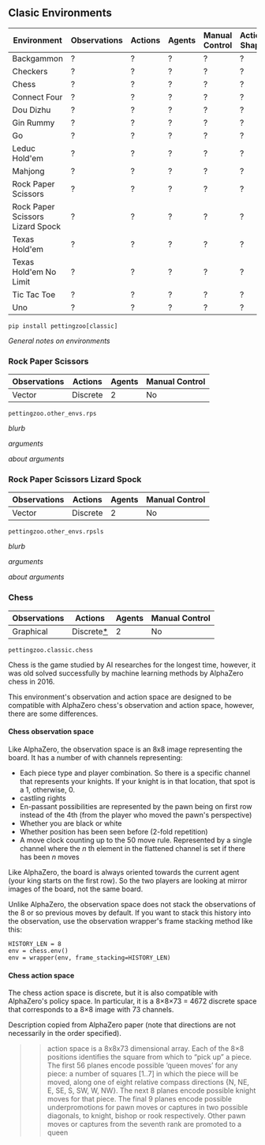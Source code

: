 ## Clasic Environments

| Environment                      | Observations | Actions | Agents | Manual Control | Action Shape | Action Values | Observation Shape | Observation Values | Num States |
|----------------------------------|--------------|---------|--------|----------------|--------------|---------------|-------------------|--------------------|------------|
| Backgammon                       | ?            | ?       | ?      | ?              | ?            | ?             | ?                 | ?                  | ?          |
| Checkers                         | ?            | ?       | ?      | ?              | ?            | ?             | ?                 | ?                  | ?          |
| Chess                            | ?            | ?       | ?      | ?              | ?            | ?             | ?                 | ?                  | ?          |
| Connect Four                     | ?            | ?       | ?      | ?              | ?            | ?             | ?                 | ?                  | ?          |
| Dou Dizhu                        | ?            | ?       | ?      | ?              | ?            | ?             | ?                 | ?                  | ?          |
| Gin Rummy                        | ?            | ?       | ?      | ?              | ?            | ?             | ?                 | ?                  | ?          |
| Go                               | ?            | ?       | ?      | ?              | ?            | ?             | ?                 | ?                  | ?          |
| Leduc Hold'em                    | ?            | ?       | ?      | ?              | ?            | ?             | ?                 | ?                  | ?          |
| Mahjong                          | ?            | ?       | ?      | ?              | ?            | ?             | ?                 | ?                  | ?          |
| Rock Paper Scissors              | ?            | ?       | ?      | ?              | ?            | ?             | ?                 | ?                  | ?          |
| Rock Paper Scissors Lizard Spock | ?            | ?       | ?      | ?              | ?            | ?             | ?                 | ?                  | ?          |
| Texas Hold'em                    | ?            | ?       | ?      | ?              | ?            | ?             | ?                 | ?                  | ?          |
| Texas Hold'em No Limit           | ?            | ?       | ?      | ?              | ?            | ?             | ?                 | ?                  | ?          |
| Tic Tac Toe                      | ?            | ?       | ?      | ?              | ?            | ?             | ?                 | ?                  | ?          |
| Uno                              | ?            | ?       | ?      | ?              | ?            | ?             | ?                 | ?                  | ?          |

`pip install pettingzoo[classic]`

*General notes on environments*

### Rock Paper Scissors

| Observations | Actions    | Agents | Manual Control |
|--------------|------------|--------|----------------|
| Vector            | Discrete |   2    | No             |

`pettingzoo.other_envs.rps`

*blurb*

*arguments*

*about arguments*


### Rock Paper Scissors Lizard Spock

| Observations | Actions    | Agents | Manual Control |
|--------------|------------|--------|----------------|
|  Vector      | Discrete   | 2 | No             |

`pettingzoo.other_envs.rpsls`

*blurb*

*arguments*

*about arguments*

### Chess

| Observations | Actions    | Agents | Manual Control |
|--------------|------------|--------|----------------|
|  Graphical      | Discrete[*](#chess-action-space)   | 2 | No             |

`pettingzoo.classic.chess`

Chess is the game studied by AI researches for the longest time, however, it was old solved successfully by machine learning methods by AlphaZero chess in 2016.

This environment's observation and action space are designed to be compatible with AlphaZero chess's observation and action space, however, there are some differences.

#### Chess observation space

Like AlphaZero, the observation space is an 8x8 image representing the board. It has a number of with channels representing:

* Each piece type and player combination. So there is a specific channel that represents your knights. If your knight is in that location, that spot is a 1, otherwise, 0.
* castling rights
* En-passant possibilities are represented by the pawn being on first row instead of the 4th (from the player who moved the pawn's perspective)
* Whether you are black or white
* Whether position has been seen before (2-fold repetition)
* A move clock counting up to the 50 move rule. Represented by a single channel where the *n* th element in the flattened channel is set if there has been *n* moves

Like AlphaZero, the board is always oriented towards the current agent (your king starts on the first row). So the two players are looking at mirror images of the board, not the same board.

Unlike AlphaZero, the observation space does not stack the observations of the 8 or so previous moves by default. If you want to stack this history into the observation, use the observation wrapper's frame stacking method like this:

```
HISTORY_LEN = 8
env = chess.env()
env = wrapper(env, frame_stacking=HISTORY_LEN)
```

#### Chess action space

The chess action space is discrete, but it is also compatible with AlphaZero's policy space. In particular, it is a 8×8×73 = 4672 discrete space that corresponds to a 8×8 image with 73 channels.

Description copied from AlphaZero paper (note that directions are not necessarily in the order specified).

>> action space is a 8x8x73 dimensional array.
Each of the 8×8
positions identifies the square from which to “pick up” a piece. The first 56 planes encode
possible ‘queen moves’ for any piece: a number of squares [1..7] in which the piece will be
moved, along one of eight relative compass directions {N, NE, E, SE, S, SW, W, NW}. The
next 8 planes encode possible knight moves for that piece. The final 9 planes encode possible
underpromotions for pawn moves or captures in two possible diagonals, to knight, bishop or
rook respectively. Other pawn moves or captures from the seventh rank are promoted to a
queen
